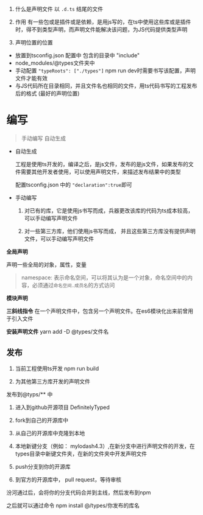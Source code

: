 1. 什么是声明文件
  以 ```.d.ts``` 结尾的文件

2. 作用
  有一些包或是插件或是依赖，是用js写的，在ts中使用这些库或是插件时，得不到类型声明，而声明文件能解决该问题，为JS代码提供类型声明

3. 声明位置的位置
 - 放置到tsconfig.json 配置中 包含的目录中 "include"
 - node_modules/@types文件夹中
 - 手动配置 ``` "typeRoots": ["./types"] ``` npm run dev时需要书写该配置，声明文件才能有效
 - 与JS代码所在目录相同，并且文件名也相同的文件，用ts代码书写的工程发布后的格式 (最好的声明位置)


# 编写

> 手动编写  自动生成

- 自动生成

  工程是使用ts开发的，编译之后，是js文件，发布的是js文件，如果发布的文件需要其他开发者使用，可以使用声明文件，来描述发布结果中的类型

  配置tsconfig.json 中的 ```"declaration":true```即可


- 手动编写
  
  1. 对已有的库，它是使用js书写而成，兵器更改该库的代码为ts成本较高，可以手动编写声明文件

  2. 对一些第三方库，他们使用js书写而成， 并且这些第三方库没有提供声明文件，可以手动编写声明文件


**全局声明**

声明一些全局的对象，属性，变量

> namespace: 表示命名空间，可以将其认为是一个对象，命名空间中的内容，必须通过```命名空间.成员名```的方式访问

**模块声明**

**三斜线指令**
在一个声明文件中，包含另一个声明文件。在es6模块化出来前曾用于引入文件

**安装声明文件**
yarn add -D @types/文件名

## 发布
1. 当前工程使用ts开发 npm run build

2. 为其他第三方库开发的声明文件

发布到@typs/** 中

1. 进入到github开源项目 DefinitelyTyped

2. fork到自己的开源库中

3. 从自己的开源库中克隆到本地

4. 本地新键分支（例如： mylodash4.3）,在新分支中进行声明文件的开发，在types目录中新键文件夹，在新的文件夹中开发声明文件

5. push分支到你的开源库

6. 到官方的开源库中， pull request，等待审核

汾河通过后，会将你的分支代码合并到主线，然后发布到npm

之后就可以通过命令 npm install @/types/你发布的库名
